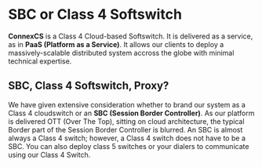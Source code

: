 # SBC or Class 4 Softswitch

**ConnexCS** is a Class 4 Cloud-based Softswitch. It is delivered as a service, as in **PaaS (Platform as a Service)**. It allows our clients to deploy a massively-scalable distributed system accross the globe with minimal technical expertise.

## SBC, Class 4 Softswitch, Proxy?

We have given extensive consideration whether to brand our system as a Class 4 cloudswitch or an **SBC (Session Border Controller)**. 
As our platform is delivered OTT (Over The Top), sitting on cloud architecture, the typical Border part of the Session Border Controller is blurred. An SBC is almost always a Class 4 switch; however, a Class 4 switch does not have to be a SBC. You can also deploy class 5 switches or your dialers to communicate using our Class 4 Switch.
